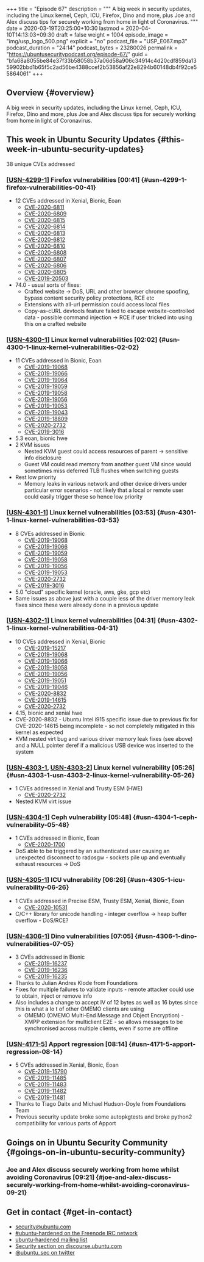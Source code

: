 +++
title = "Episode 67"
description = """
  A big week in security updates, including the Linux kernel, Ceph, ICU,
  Firefox, Dino and more, plus Joe and Alex discuss tips for securely working
  from home in light of Coronavirus.
  """
date = 2020-03-19T20:25:00+10:30
lastmod = 2020-04-10T14:13:03+09:30
draft = false
weight = 1004
episode_image = "img/usp_logo_500.png"
explicit = "no"
podcast_file = "USP_E067.mp3"
podcast_duration = "24:14"
podcast_bytes = 23280026
permalink = "https://ubuntusecuritypodcast.org/episode-67/"
guid = "bfa68a8055be84e37f33b58058b37a06d58a906c34914c4d20cdf859da1359902bbd1b65f5c2ad56be4388ccef2b53856af22e8294b60148db4f92ce55864061"
+++

## Overview {#overview}

A big week in security updates, including the Linux kernel, Ceph, ICU,
Firefox, Dino and more, plus Joe and Alex discuss tips for securely working
from home in light of Coronavirus.


## This week in Ubuntu Security Updates {#this-week-in-ubuntu-security-updates}

38 unique CVEs addressed


### [[USN-4299-1](https://usn.ubuntu.com/4299-1/)] Firefox vulnerabilities [00:41] {#usn-4299-1-firefox-vulnerabilities-00-41}

-   12 CVEs addressed in Xenial, Bionic, Eoan
    -   [CVE-2020-6811](https://people.canonical.com/~ubuntu-security/cve/CVE-2020-6811) <!-- medium -->
    -   [CVE-2020-6809](https://people.canonical.com/~ubuntu-security/cve/CVE-2020-6809) <!-- medium -->
    -   [CVE-2020-6815](https://people.canonical.com/~ubuntu-security/cve/CVE-2020-6815) <!-- medium -->
    -   [CVE-2020-6814](https://people.canonical.com/~ubuntu-security/cve/CVE-2020-6814) <!-- medium -->
    -   [CVE-2020-6813](https://people.canonical.com/~ubuntu-security/cve/CVE-2020-6813) <!-- low -->
    -   [CVE-2020-6812](https://people.canonical.com/~ubuntu-security/cve/CVE-2020-6812) <!-- low -->
    -   [CVE-2020-6810](https://people.canonical.com/~ubuntu-security/cve/CVE-2020-6810) <!-- medium -->
    -   [CVE-2020-6808](https://people.canonical.com/~ubuntu-security/cve/CVE-2020-6808) <!-- medium -->
    -   [CVE-2020-6807](https://people.canonical.com/~ubuntu-security/cve/CVE-2020-6807) <!-- medium -->
    -   [CVE-2020-6806](https://people.canonical.com/~ubuntu-security/cve/CVE-2020-6806) <!-- medium -->
    -   [CVE-2020-6805](https://people.canonical.com/~ubuntu-security/cve/CVE-2020-6805) <!-- medium -->
    -   [CVE-2019-20503](https://people.canonical.com/~ubuntu-security/cve/CVE-2019-20503) <!-- medium -->
-   74.0 - usual sorts of fixes:
    -   Crafted website -> DoS, URL and other browser chrome spoofing, bypass
        content security policy protections, RCE etc
    -   Extensions with all-url permission could access local files
    -   Copy-as-cURL devtools feature failed to escape website-controlled
        data - possible command injection -> RCE if user tricked into using
        this on a crafted website


### [[USN-4300-1](https://usn.ubuntu.com/4300-1/)] Linux kernel vulnerabilities [02:02] {#usn-4300-1-linux-kernel-vulnerabilities-02-02}

-   11 CVEs addressed in Bionic, Eoan
    -   [CVE-2019-19068](https://people.canonical.com/~ubuntu-security/cve/CVE-2019-19068) <!-- low -->
    -   [CVE-2019-19066](https://people.canonical.com/~ubuntu-security/cve/CVE-2019-19066) <!-- low -->
    -   [CVE-2019-19064](https://people.canonical.com/~ubuntu-security/cve/CVE-2019-19064) <!-- low -->
    -   [CVE-2019-19059](https://people.canonical.com/~ubuntu-security/cve/CVE-2019-19059) <!-- low -->
    -   [CVE-2019-19058](https://people.canonical.com/~ubuntu-security/cve/CVE-2019-19058) <!-- low -->
    -   [CVE-2019-19056](https://people.canonical.com/~ubuntu-security/cve/CVE-2019-19056) <!-- low -->
    -   [CVE-2019-19053](https://people.canonical.com/~ubuntu-security/cve/CVE-2019-19053) <!-- low -->
    -   [CVE-2019-19043](https://people.canonical.com/~ubuntu-security/cve/CVE-2019-19043) <!-- low -->
    -   [CVE-2019-18809](https://people.canonical.com/~ubuntu-security/cve/CVE-2019-18809) <!-- low -->
    -   [CVE-2020-2732](https://people.canonical.com/~ubuntu-security/cve/CVE-2020-2732) <!-- medium -->
    -   [CVE-2019-3016](https://people.canonical.com/~ubuntu-security/cve/CVE-2019-3016) <!-- medium -->
-   5.3 eoan, bionic hwe
-   2 KVM issues
    -   Nested KVM guest could access resources of parent -> sensitive info
        disclosure
    -   Guest VM could read memory from another guest VM since would sometimes
        miss deferred TLB flushes when switching guests
-   Rest low priority
    -   Memory leaks in various network and other device drivers under
        particular error scenarios - not likely that a local or remote user
        could easily trigger these so hence low priority


### [[USN-4301-1](https://usn.ubuntu.com/4301-1/)] Linux kernel vulnerabilities [03:53] {#usn-4301-1-linux-kernel-vulnerabilities-03-53}

-   8 CVEs addressed in Bionic
    -   [CVE-2019-19068](https://people.canonical.com/~ubuntu-security/cve/CVE-2019-19068) <!-- low -->
    -   [CVE-2019-19066](https://people.canonical.com/~ubuntu-security/cve/CVE-2019-19066) <!-- low -->
    -   [CVE-2019-19059](https://people.canonical.com/~ubuntu-security/cve/CVE-2019-19059) <!-- low -->
    -   [CVE-2019-19058](https://people.canonical.com/~ubuntu-security/cve/CVE-2019-19058) <!-- low -->
    -   [CVE-2019-19056](https://people.canonical.com/~ubuntu-security/cve/CVE-2019-19056) <!-- low -->
    -   [CVE-2019-19053](https://people.canonical.com/~ubuntu-security/cve/CVE-2019-19053) <!-- low -->
    -   [CVE-2020-2732](https://people.canonical.com/~ubuntu-security/cve/CVE-2020-2732) <!-- medium -->
    -   [CVE-2019-3016](https://people.canonical.com/~ubuntu-security/cve/CVE-2019-3016) <!-- medium -->
-   5.0 "cloud" specific kernel (oracle, aws, gke, gcp etc)
-   Same issues as above just with a couple less of the driver memory leak
    fixes since these were already done in a previous update


### [[USN-4302-1](https://usn.ubuntu.com/4302-1/)] Linux kernel vulnerabilities [04:31] {#usn-4302-1-linux-kernel-vulnerabilities-04-31}

-   10 CVEs addressed in Xenial, Bionic
    -   [CVE-2019-15217](https://people.canonical.com/~ubuntu-security/cve/CVE-2019-15217) <!-- negligible -->
    -   [CVE-2019-19068](https://people.canonical.com/~ubuntu-security/cve/CVE-2019-19068) <!-- low -->
    -   [CVE-2019-19066](https://people.canonical.com/~ubuntu-security/cve/CVE-2019-19066) <!-- low -->
    -   [CVE-2019-19058](https://people.canonical.com/~ubuntu-security/cve/CVE-2019-19058) <!-- low -->
    -   [CVE-2019-19056](https://people.canonical.com/~ubuntu-security/cve/CVE-2019-19056) <!-- low -->
    -   [CVE-2019-19051](https://people.canonical.com/~ubuntu-security/cve/CVE-2019-19051) <!-- low -->
    -   [CVE-2019-19046](https://people.canonical.com/~ubuntu-security/cve/CVE-2019-19046) <!-- low -->
    -   [CVE-2020-8832](https://people.canonical.com/~ubuntu-security/cve/CVE-2020-8832) <!-- medium -->
    -   [CVE-2019-14615](https://people.canonical.com/~ubuntu-security/cve/CVE-2019-14615) <!-- medium -->
    -   [CVE-2020-2732](https://people.canonical.com/~ubuntu-security/cve/CVE-2020-2732) <!-- medium -->
-   4.15, bionic and xenial hwe
-   CVE-2020-8832 - Ubuntu Intel i915 specific issue due to previous fix for
    CVE-2020-14615 being incomplete - so not completely mitigated in this
    kernel as expected
-   KVM nested virt bug and various driver memory leak fixes (see above) and
    a NULL pointer deref if a malicious USB device was inserted to the system


### [[USN-4303-1](https://usn.ubuntu.com/4303-1/), [USN-4303-2](https://usn.ubuntu.com/4303-2/)] Linux kernel vulnerability [05:26] {#usn-4303-1-usn-4303-2-linux-kernel-vulnerability-05-26}

-   1 CVEs addressed in Xenial and Trusty ESM (HWE)
    -   [CVE-2020-2732](https://people.canonical.com/~ubuntu-security/cve/CVE-2020-2732) <!-- medium -->
-   Nested KVM virt issue


### [[USN-4304-1](https://usn.ubuntu.com/4304-1/)] Ceph vulnerability [05:48] {#usn-4304-1-ceph-vulnerability-05-48}

-   1 CVEs addressed in Bionic, Eoan
    -   [CVE-2020-1700](https://people.canonical.com/~ubuntu-security/cve/CVE-2020-1700) <!-- medium -->
-   DoS able to be triggered by an authenticated user causing an unexpected
    disconnect to radosgw - sockets pile up and eventually exhaust resources
    -> DoS


### [[USN-4305-1](https://usn.ubuntu.com/4305-1/)] ICU vulnerability [06:26] {#usn-4305-1-icu-vulnerability-06-26}

-   1 CVEs addressed in Precise ESM, Trusty ESM, Xenial, Bionic, Eoan
    -   [CVE-2020-10531](https://people.canonical.com/~ubuntu-security/cve/CVE-2020-10531) <!-- medium -->
-   C/C++ library for unicode handling - integer overflow -> heap buffer
    overflow - DoS/RCE?


### [[USN-4306-1](https://usn.ubuntu.com/4306-1/)] Dino vulnerabilities [07:05] {#usn-4306-1-dino-vulnerabilities-07-05}

-   3 CVEs addressed in Bionic
    -   [CVE-2019-16237](https://people.canonical.com/~ubuntu-security/cve/CVE-2019-16237) <!-- medium -->
    -   [CVE-2019-16236](https://people.canonical.com/~ubuntu-security/cve/CVE-2019-16236) <!-- medium -->
    -   [CVE-2019-16235](https://people.canonical.com/~ubuntu-security/cve/CVE-2019-16235) <!-- medium -->
-   Thanks to Julian Andres Klode from Foundations
-   Fixes for multiple failures to validate inputs - remote attacker could
    use to obtain, inject or remove info
-   Also includes a change to accept IV of 12 bytes as well as 16 bytes since
    this is what a lo t of other OMEMO clients are using
    -   OMEMO (OMEMO Multi-End Message and Object Encryption) - XMPP extension
        for multiclient E2E - so allows messages to be synchronised across
        multiple clients, even if some are offline


### [[USN-4171-5](https://usn.ubuntu.com/4171-5/)] Apport regression [08:14] {#usn-4171-5-apport-regression-08-14}

-   5 CVEs addressed in Xenial, Bionic, Eoan
    -   [CVE-2019-15790](https://people.canonical.com/~ubuntu-security/cve/CVE-2019-15790) <!-- medium -->
    -   [CVE-2019-11485](https://people.canonical.com/~ubuntu-security/cve/CVE-2019-11485) <!-- medium -->
    -   [CVE-2019-11483](https://people.canonical.com/~ubuntu-security/cve/CVE-2019-11483) <!-- medium -->
    -   [CVE-2019-11482](https://people.canonical.com/~ubuntu-security/cve/CVE-2019-11482) <!-- medium -->
    -   [CVE-2019-11481](https://people.canonical.com/~ubuntu-security/cve/CVE-2019-11481) <!-- low -->
-   Thanks to Tiago Daitx and Michael Hudson-Doyle from Foundations Team
-   Previous security update broke some autopkgtests and broke python2
    compatibility for various parts of Apport


## Goings on in Ubuntu Security Community {#goings-on-in-ubuntu-security-community}


### Joe and Alex discuss securely working from home whilst avoiding Coronavirus [09:21] {#joe-and-alex-discuss-securely-working-from-home-whilst-avoiding-coronavirus-09-21}


## Get in contact {#get-in-contact}

-   [security@ubuntu.com](mailto:security@ubuntu.com)
-   [#ubuntu-hardened on the Freenode IRC network](http://webchat.freenode.net/#ubuntu-hardened)
-   [ubuntu-hardened mailing list](https://lists.ubuntu.com/mailman/listinfo/ubuntu-hardened)
-   [Security section on discourse.ubuntu.com](https://discourse.ubuntu.com/c/security)
-   [@ubuntu\_sec on twitter](https://twitter.com/ubuntu%5Fsec)